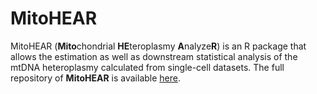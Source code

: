 # MitoHEAR
MitoHEAR (**Mito**chondrial **HE**teroplasmy **A**nalyze**R**) is an R package that allows the estimation as well as downstream statistical analysis of the mtDNA heteroplasmy calculated from single-cell datasets.
The full repository of **MitoHEAR** is available [here](https://github.com/ScialdoneLab/MitoHEAR/blob/master/).






